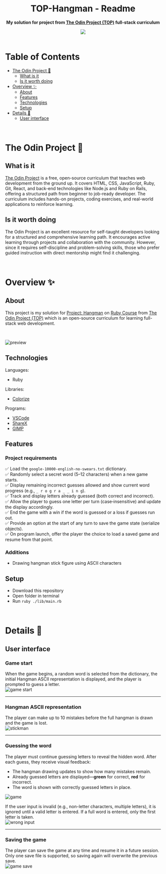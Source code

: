 <h1 align="center">TOP-Hangman - Readme</h1>
<p align="center">
  <strong>
    My solution for project from <a href="https://www.theodinproject.com" target="_blank">The Odin Project (TOP)</a> full-stack curriculum
  </strong>
</p>
<div align="center">
  <a href="https://www.theodinproject.com">
    <img src="_for_readme/banner.png">
  </a>
</div>

<br>

# Table of Contents
* [The Odin Project :thinking:](#the-odin-project-thinking)
  * [What is it](#what-is-it)
  * [Is it worth doing](#is-it-worth-doing)
* [Overview :sparkles:](#overview-sparkles)
  * [About](#about)
  * [Features](#features)
  * [Technologies](#technologies)
  * [Setup](#setup)
* [Details :scroll:](#details-scroll)
  * [User interface](#user-interface)

<br>

# The Odin Project :thinking:

## What is it  
[The Odin Project](https://www.theodinproject.com) is a free, open-source curriculum that teaches web development from the ground up. It covers HTML, CSS, JavaScript, Ruby, Git, React, and back-end technologies like Node.js and Ruby on Rails, offering a structured path from beginner to job-ready developer. The curriculum includes hands-on projects, coding exercises, and real-world applications to reinforce learning.

## Is it worth doing  
The Odin Project is an excellent resource for self-taught developers looking for a structured and comprehensive learning path. It encourages active learning through projects and collaboration with the community. However, since it requires self-discipline and problem-solving skills, those who prefer guided instruction with direct mentorship might find it challenging.

<br>

# Overview :sparkles:

## About
This project is my solution for [Project: Hangman](https://www.theodinproject.com/lessons/ruby-hangman) on [Ruby Course](https://www.theodinproject.com/paths/full-stack-ruby-on-rails/courses/ruby) from [The Odin Project (TOP)](https://www.theodinproject.com) which is an open-source curriculum for learning full-stack web development.

<br>

![preview](/_for_readme/preview.png)

## Technologies
Languages:
- Ruby

Libraries:
- [Colorize](https://rubygems.org/gems/colorize/versions/1.1.0)

Programs:
- [VSCode](https://code.visualstudio.com)
- [ShareX](https://getsharex.com)
- [GIMP](https://www.gimp.org)

## Features
### Project requirements
✅ Load the `google-10000-english-no-swears.txt` dictionary.  
✅ Randomly select a secret word (5–12 characters) when a new game starts.  
✅ Display remaining incorrect guesses allowed and show current word progress (e.g., `_ r o g r a _ _ i n g`).  
✅ Track and display letters already guessed (both correct and incorrect).  
✅ Allow the player to guess one letter per turn (case‑insensitive) and update the display accordingly.  
✅ End the game with a win if the word is guessed or a loss if guesses run out.  
✅ Provide an option at the start of any turn to save the game state (serialize objects).  
✅ On program launch, offer the player the choice to load a saved game and resume from that point.  

### Additions
- Drawing hangman stick figure using ASCII characters

## Setup
- Download this repository
- Open folder in terminal
- Run `ruby ./lib/main.rb`

<br>

# Details :scroll:

## User interface

### Game start  
When the game begins, a random word is selected from the dictionary, the initial Hangman ASCII representation is displayed, and the player is prompted to guess a letter.  
![game start](/_for_readme/UI/game_start.png)

---

### Hangman ASCII representation  
The player can make up to 10 mistakes before the full hangman is drawn and the game is lost.  
![stickman](/_for_readme/UI/stickman.png)

---

### Guessing the word  
The player must continue guessing letters to reveal the hidden word. After each guess, they receive visual feedback:  
- The hangman drawing updates to show how many mistakes remain.  
- Already guessed letters are displayed—**green** for correct, **red** for incorrect.  
- The word is shown with correctly guessed letters in place.  

![game](/_for_readme/UI/game.png)

If the user input is invalid (e.g., non-letter characters, multiple letters), it is ignored until a valid letter is entered. If a full word is entered, only the first letter is taken.  
![wrong input](/_for_readme/UI/wrong_input.png)

---

### Saving the game  
The player can save the game at any time and resume it in a future session. Only one save file is supported, so saving again will overwrite the previous save.  
![game save](/_for_readme/UI/game_save.png)


